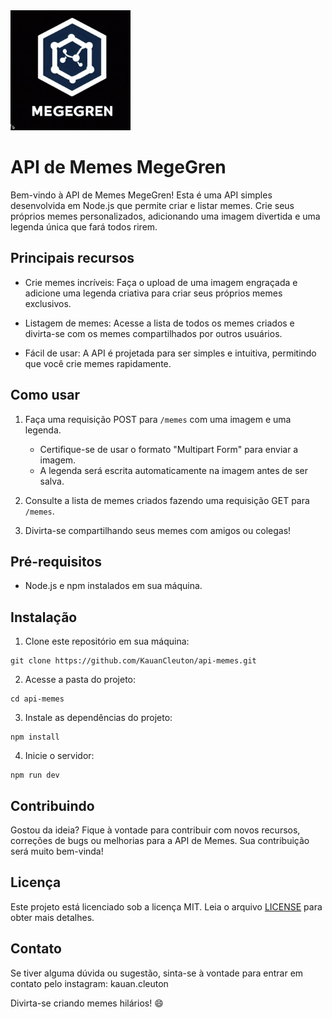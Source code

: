<img src="/src/public/image/android-chrome-192x192.png" alt="logo da api" width="192px" height="192px">

<h1>API de Memes MegeGren</h1>

Bem-vindo à API de Memes MegeGren! Esta é uma API simples desenvolvida em Node.js que permite criar e listar memes. Crie seus próprios memes personalizados, adicionando uma imagem divertida e uma legenda única que fará todos rirem.

## Principais recursos

- Crie memes incríveis: Faça o upload de uma imagem engraçada e adicione uma legenda criativa para criar seus próprios memes exclusivos.

- Listagem de memes: Acesse a lista de todos os memes criados e divirta-se com os memes compartilhados por outros usuários.

- Fácil de usar: A API é projetada para ser simples e intuitiva, permitindo que você crie memes rapidamente.

## Como usar

1. Faça uma requisição POST para `/memes` com uma imagem e uma legenda.
   - Certifique-se de usar o formato "Multipart Form" para enviar a imagem.
   - A legenda será escrita automaticamente na imagem antes de ser salva.

2. Consulte a lista de memes criados fazendo uma requisição GET para `/memes`.

3. Divirta-se compartilhando seus memes com amigos ou colegas!

## Pré-requisitos

- Node.js e npm instalados em sua máquina.

## Instalação

1. Clone este repositório em sua máquina:

```
git clone https://github.com/KauanCleuton/api-memes.git
```

2. Acesse a pasta do projeto:

```
cd api-memes
```

3. Instale as dependências do projeto:

```
npm install
```

4. Inicie o servidor:

```
npm run dev
```

## Contribuindo

Gostou da ideia? Fique à vontade para contribuir com novos recursos, correções de bugs ou melhorias para a API de Memes. Sua contribuição será muito bem-vinda!

## Licença

Este projeto está licenciado sob a licença MIT. Leia o arquivo [LICENSE](LICENSE) para obter mais detalhes.

## Contato

Se tiver alguma dúvida ou sugestão, sinta-se à vontade para entrar em contato pelo instagram: kauan.cleuton

Divirta-se criando memes hilários! 😄
